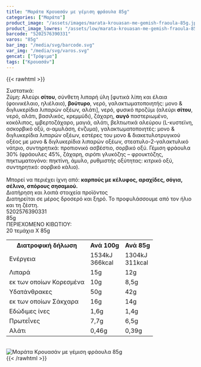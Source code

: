 ```yaml
---
title: "Μαράτα Κρουασάν με γέμιση φράουλα 85g"
categories: ["Μαράτα"]
product_image: "/assets/images/marata-krouasan-me-gemish-fraoula-85g.jpg"
product_image_lowres: "/assets/low/marata-krouasan-me-gemish-fraoula-85g.jpg"
barcode: "5202576390331"
varos: "85g"
bar_img: "/media/svg/barcode.svg"
var_img: "/media/svg/varos.svg"
gencat: ["Τρόφιμα"]
tags: ["Κρουασάν"]
---
```

{{< rawhtml >}}

<div class="sload305"><div class="product"><div id="sistatika">Συστατικά:</div><div class="alltext">Ζύμη: Αλεύρι <b>σίτου</b>, σύνθετη λιπαρή ύλη [φυτικά λίπη και έλαια (φοινικέλαιο, ηλιέλαιο), <b>βούτυρο</b>, νερό, γαλακτωματοποιητής: μονο &amp; διγλυκερίδια λιπαρών οξέων, αλάτι], νερό, φυσικό προζύμι (αλεύρι <b>σίτου</b>, νερό, αλάτι, βασιλικός, κρεμμύδι), ζάχαρη, <b>αυγό</b> παστεριωμένο, κοκόλιπος, ιμβερτοζάχαρο, μαγιά, αλάτι, βελτιωτικά αλεύρου (L-κυστεϊνη, ασκορβικό οξύ, α-αμυλάση, ένζυμα), γαλακτωματοποιητές: μονο &amp; διγλυκερίδια λιπαρών οξέων, εστέρες του μονο &amp; διακετυλοτρυγικού οξέος με μονο &amp; διγλυκερίδια λιπαρών οξέων, στεατυλο-2-γαλακτυλικό νάτριο, συντηρητικά: προπιονικό ασβέστιο, σορβικό οξύ. Γέμιση φράουλα 30% (φράουλες 45%, ζάχαρη, σιρόπι γλυκόζης – φρουκτόζης, πηκτωματογόνο: πηκτίνη, άμυλο, ρυθμιστής οξύτητας: κιτρικό οξύ, συντηρητικό: σορβικό κάλιο).<br><br>Μπορεί να περιέχει ίχνη από: <b>καρπούς με κέλυφος, αραχίδες, σόγια, σέλινο, σπόρους σησαμιού.</b></div><div id="loipa">Διατήρηση και λοιπά στοιχεία προϊόντος</div><div class="alltext">Διατηρείται σε μέρος δροσερό και ξηρό. Το προφυλάσσουμε από τον ήλιο και τη ζέστη.</div><div id="barcode"><div id="barimage1"></div><span id="bartext">5202576390331</span></div><div id="varos"><div id="varosimage1"></div><span id="varostext">85g</span></div><div id="kivotio">ΠΕΡΙΕΧΟΜΕΝΟ ΚΙΒΩΤΙΟΥ:<br>20 τεμάχια Χ 85g</div><div class="tabout"><table id="diatable"><tbody><tr><th>Διατροφική δήλωση</th><th>Ανά 100g</th><th>Ανά 85g</th></tr><tr><td class="texr2">Ενέργεια</td><td class="texr">1534kJ<br>366kcal</td><td class="texr">1304kJ<br>311kcal</td></tr><tr><td class="texr2">Λιπαρά</td><td class="texr">15g</td><td class="texr">12g</td></tr><tr><td class="gray">εκ των οποίων Κορεσµένα</td><td class="gray2">10g</td><td class="gray2">8,5g</td></tr><tr><td class="texr2">Yδατάνθρακες</td><td class="texr">50g</td><td class="texr">42g</td></tr><tr><td class="gray">εκ των οποίων Σάκχαρα</td><td class="gray2">16g</td><td class="gray2">14g</td></tr><tr><td class="texr2">Eδώδιμες ίνες</td><td class="texr">1,6g</td><td class="texr">1,4g</td></tr><tr><td class="texr2">Πρωτεΐνες</td><td class="texr">7,7g</td><td class="texr">6,5g</td></tr><tr><td class="texr2">Αλάτι</td><td class="texr">0,46g</td><td class="texr">0,39g</td></tr></tbody></table></div><br><div class="pimg"><img alt="Μαράτα Κρουασάν με γέμιση φράουλα 85g" title="Μαράτα Κρουασάν με γέμιση φράουλα 85g" src="/assets/images/marata-krouasan-me-gemish-fraoula-85g.jpg"></div></div></div>
{{< /rawhtml >}}


